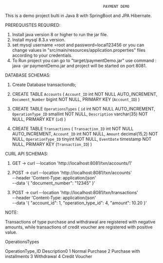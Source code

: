                                                  PAYMENT DEMO


This is a demo project bulti in Java 8 with SpringBoot and JPA Hibernate.

PREREQUISTES REQUIRED:

1. Install java version 8 or higher to run the jar file.
2. Install mysql 8.3.x version.
3. set mysql username =root and password=local123456 or you can change values in "src/main/resources/application.properties" files according to your credentials.
4. To Run project you can go to  "target/paymentDemo.jar"  use command :  java -jar paymentDemo.jar and project will be started on port 8081.



DATABASE SCHEMAS:

 1. Create Database transactiondb;
 2. CREATE TABLE `Accounts` (
  `Account_ID` int NOT NULL AUTO_INCREMENT,
  `Document_Number` bigint NOT NULL,
  PRIMARY KEY (`Account_ID`)
)
  3.  CREATE TABLE `OperationsTypes` (
  `id` int NOT NULL AUTO_INCREMENT,
  `OperationType_ID` smallint NOT NULL,
  `Description` varchar(35) NOT NULL,
  PRIMARY KEY (`id`)
)

4. CREATE TABLE `Transactions` (
  `Transaction_ID` int NOT NULL AUTO_INCREMENT,
  `Account_ID` int NOT NULL,
  `Amount` decimal(15,2) NOT NULL,
  `OperationType_ID` tinyint NOT NULL,
  `EventDate` timestamp NOT NULL,
  PRIMARY KEY (`Transaction_ID`)
)

CURL API SCHEMAS:
  
  1. GET ->  curl --location 'http://localhost:8081/txn/accounts/1'
  2. POST ->  curl --location 'http://localhost:8081/txn/accounts' \
    --header 'Content-Type: application/json' \
    --data '{
   "document_number": "12345"
     }'

 3. POST -> curl --location 'http://localhost:8081/txn/transactions' \
        --header 'Content-Type: application/json' \
        --data '{
        "account_id": 1,
        "operation_type_id": 4,
        "amount": 10.20
        }'
     
NOTE: 

Transactions of type purchase and withdrawal are registered with negative amounts, while
transactions of credit voucher are registered with positive value.

OperationsTypes 

OperationType_ID               Description0
1                              Normal Purchase
2                              Purchase with installments
3                              Withdrawal
4                              Credit Voucher







